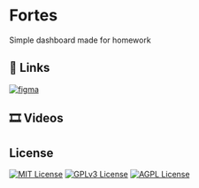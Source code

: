 
# Fortes

Simple dashboard made for homework


## 🔗 Links
[![figma](https://img.shields.io/badge/figma-purple)](https://www.figma.com/design/WSr3uVxSNkFnP7hYFfTBWd/UI-Day-001---Login-Page-(Community)?node-id=0-1&t=rhiUlrs5CpT91bDH-1 )

## 🎞 Videos


## License
[![MIT License](https://img.shields.io/badge/License-MIT-green.svg)](https://choosealicense.com/licenses/mit/)
[![GPLv3 License](https://img.shields.io/badge/License-GPL%20v3-yellow.svg)](https://opensource.org/licenses/)
[![AGPL License](https://img.shields.io/badge/license-AGPL-blue.svg)](http://www.gnu.org/licenses/agpl-3.0)

